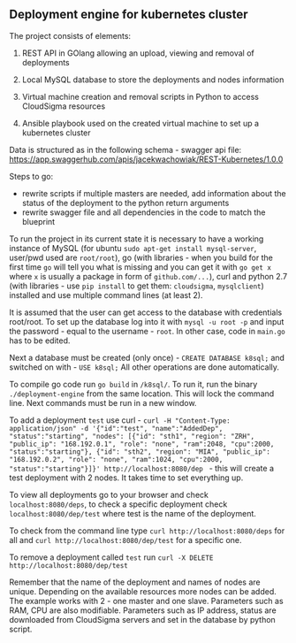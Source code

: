 ## Deployment engine for kubernetes cluster

The project consists of elements:
1. REST API in GOlang allowing an upload, viewing and removal of deployments

2. Local MySQL database to store the deployments and nodes information

3. Virtual machine creation and removal scripts in Python to access CloudSigma resources

4. Ansible playbook used on the created virtual machine to set up a kubernetes cluster

Data is structured as in the following schema - swagger api file:
https://app.swaggerhub.com/apis/jacekwachowiak/REST-Kubernetes/1.0.0

Steps to go:
* rewrite scripts if multiple masters are needed, add information about the status of the deployment to the python return arguments
* rewrite swagger file and all dependencies in the code to match the blueprint

To run the project in its current state it is necessary to have a working instance of MySQL (for ubuntu `sudo apt-get install mysql-server`, user/pwd used are `root/root`), 
go (with libraries - when you build for the first time `go` will tell you what is missing and you can get it with `go get x` where `x` is usually a package in form of `github.com/...`), 
curl and python 2.7 (with libraries - use `pip install` to get them: `cloudsigma`, `mysqlclient`) installed and use multiple command lines (at least 2).

It is assumed that the user can get access to the database with credentials root/root. To set up the database log into it with `mysql -u root -p` and input the password - equal to the username - `root`. In other case, code in `main.go` has to be edited.

Next a database must be created (only once) - `CREATE DATABASE k8sql;` and switched on with - 
`USE k8sql;` All other operations are done automatically.

To compile go code run `go build` in `/k8sql/`. To run it, run the binary `./deployment-engine` from the same location.
This will lock the command line. Next commands must be run in a new window.

To add a deployment `test` use curl - `curl -H "Content-Type: application/json" -d '{"id":"test", "name":"AddedDep", "status":"starting", "nodes": [{"id": "sth1", "region": "ZRH", "public_ip": "168.192.0.1", "role": "none", "ram":2048, "cpu":2000, "status":"starting"}, {"id": "sth2", "region": "MIA", "public_ip": "168.192.0.2", "role": "none", "ram":1024, "cpu":2000, "status":"starting"}]}' http://localhost:8080/dep
` - this will create a test deployment with 2 nodes. It takes time to set everything up.

To view all deployments go to your browser and check `localhost:8080/deps`, to check a specific deployment check `localhost:8080/dep/test` where test is the name of the deployment.

To check from the command line type `curl http://localhost:8080/deps` for all and `curl http://localhost:8080/dep/test` for a specific one.

To remove a deployment called `test` run `curl -X DELETE http://localhost:8080/dep/test`

Remember that the name of the deployment and names of nodes are unique. Depending on the available resources more nodes can be added. The example works with 2 - one master and one slave. Parameters such as RAM, CPU are also modifiable.
Parameters such as IP address, status are downloaded from CloudSigma servers and set in the database by python script.

